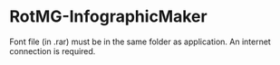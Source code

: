 # RotMG-InfographicMaker
Font file (in .rar) must be in the same folder as application.
An internet connection is required.

